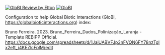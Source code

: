[![GloBI Review by Elton](../../actions/workflows/review.yml/badge.svg)](../../actions/workflows/review.yml) [![GloBI](https://api.globalbioticinteractions.org/interaction.svg?accordingTo=globi:globalbioticinteractions/ferreira2023&refutes=true&refutes=false)](https://globalbioticinteractions.org/?accordingTo=globi:globalbioticinteractions/ferreira2023)

Configuration to help Global Biotic Interactions (GloBI, https://globalbioticinteractions.org) index:

Bruno Ferreira. 2023. Bruno_Ferreira_Dados_Polinização_Laranja - Template REBIPP Official. https://docs.google.com/spreadsheets/d/1JaiUABVFJp3nFVQN6FY78nzTglx2eft_j4KEZlcFplM/edit
